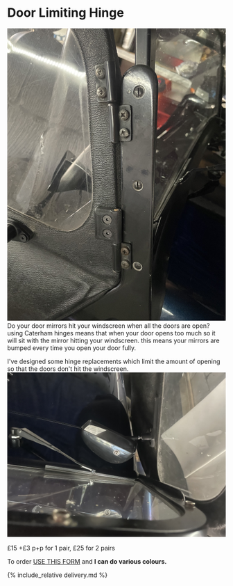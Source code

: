 # Door Limiting Hinge
![hinge](img/hinge.jpeg)
Do your door mirrors hit your windscreen when all the doors are open?
using Caterham hinges means that when your door opens too much so it will sit with the mirror hitting your windscreen. 
this means your mirrors are bumped every time you open your door fully.

I've designed some hinge replacements which limit the amount of opening so that the doors don't hit the windscreen.
![mirror-door](img/mirror-door.jpeg)

£15 +£3 p+p for 1 pair, £25 for 2 pairs

To order [USE THIS FORM](https://forms.gle/ER4xNpb1KJiYwWG29) and **I can do various colours.**

{% include_relative delivery.md %}